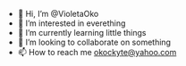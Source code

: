 - 👋 Hi, I’m @VioletaOko
- 👀 I’m interested in everething
- 🌱 I’m currently learning little things
- 💞️ I’m looking to collaborate on something
- 📫 How to reach me okockyte@yahoo.com

<!---
VioletaOko/VioletaOko is a ✨ special ✨ repository because its `README.md` (this file) appears on your GitHub profile.
You can click the Preview link to take a look at your changes.
--->
